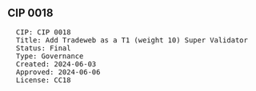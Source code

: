 ## CIP 0018

<pre>
  CIP: CIP 0018
  Title: Add Tradeweb as a T1 (weight 10) Super Validator
  Status: Final
  Type: Governance
  Created: 2024-06-03
  Approved: 2024-06-06
  License: CC18
</pre>


